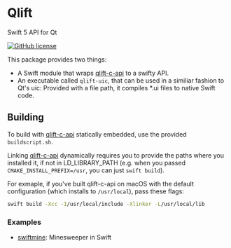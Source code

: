 # Qlift
Swift 5 API for Qt

[![GitHub license](https://img.shields.io/badge/license-MIT-blue.svg)](https://raw.githubusercontent.com/Longhanks/qlift-swift-example/master/LICENSE)

This package provides two things:

 - A Swift module that wraps [qlift-c-api](https://github.com/Longhanks/qlift-c-api/) to a swifty API.
 - An executable called `qlift-uic`, that can be used in a similiar fashion to Qt's uic: Provided with a file path, it compiles *.ui files to native Swift code.

## Building

To build with [qlift-c-api](https://github.com/Longhanks/qlift-c-api/) statically embedded, use the provided `buildscript.sh`.

Linking [qlift-c-api](https://github.com/Longhanks/qlift-c-api/) dynamically requires you to provide the paths where you installed it, if not in LD_LIBRARY_PATH (e.g. when you passed `CMAKE_INSTALL_PREFIX=/usr`, you can just `swift build`).

For exmaple, if you've built qlift-c-api on macOS with the default configuration (which installs to `/usr/local`), pass these flags:

```bash
swift build -Xcc -I/usr/local/include -Xlinker -L/usr/local/lib
```

### Examples

 - [swiftmine](https://github.com/Longhanks/swiftmine "swiftmine"): Minesweeper in Swift
